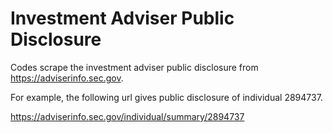 # Investment Adviser Public Disclosure

Codes scrape the investment adviser public disclosure from https://adviserinfo.sec.gov.

For example, the following url gives public disclosure of individual 2894737.

https://adviserinfo.sec.gov/individual/summary/2894737
